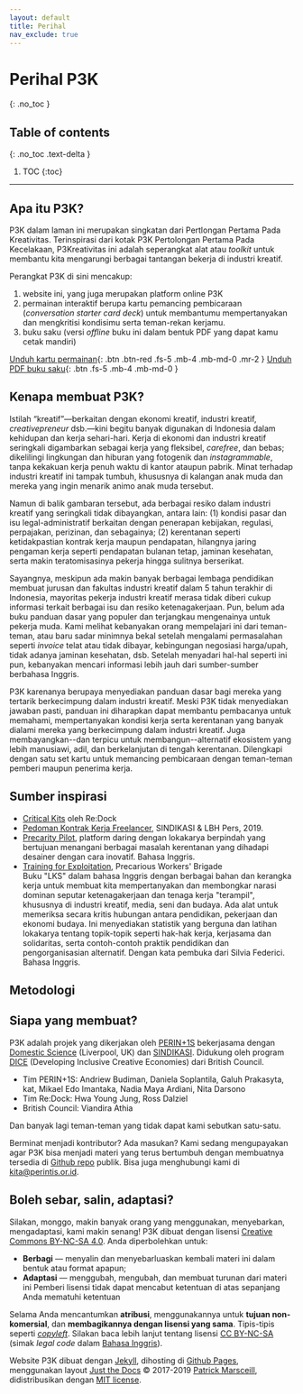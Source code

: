 ```yaml
---
layout: default
title: Perihal
nav_exclude: true
---
```


# Perihal P3K
{: .no_toc }

## Table of contents
{: .no_toc .text-delta }

1. TOC
{:toc}

---

## Apa itu P3K?

P3K dalam laman ini merupakan singkatan dari Pertlongan Pertama Pada Kreativitas. Terinspirasi dari kotak P3K Pertolongan Pertama Pada Kecelakaan, P3Kreativitas ini adalah seperangkat alat atau _toolkit_ untuk membantu kita  mengarungi berbagai tantangan bekerja di industri kreatif.

Perangkat P3K di sini mencakup:  
1. website ini, yang juga merupakan platform online P3K
1. permainan interaktif berupa kartu pemancing pembicaraan (_conversation starter card deck_) untuk membantumu mempertanyakan dan mengkritisi kondisimu serta teman-rekan kerjamu.
1. buku saku (versi _offline_ buku ini dalam bentuk PDF yang dapat kamu cetak mandiri)

[Unduh kartu permainan](#){: .btn .btn-red .fs-5 .mb-4 .mb-md-0 .mr-2 } [Unduh PDF buku saku](#){: .btn .fs-5 .mb-4 .mb-md-0 }

## Kenapa membuat P3K?

Istilah “kreatif”—berkaitan dengan ekonomi kreatif, industri kreatif, _creativepreneur_ dsb.—kini begitu banyak digunakan di Indonesia dalam kehidupan dan kerja sehari-hari. Kerja di ekonomi dan industri kreatif seringkali digambarkan sebagai kerja yang fleksibel, _carefree_, dan bebas; dikelilingi lingkungan dan hiburan yang fotogenik dan _instagrammable_, tanpa kekakuan kerja penuh waktu di kantor ataupun pabrik. Minat terhadap industri kreatif ini tampak tumbuh, khususnya di kalangan anak muda dan mereka yang ingin menarik animo anak muda tersebut.

Namun di balik gambaran tersebut, ada berbagai resiko dalam industri kreatif yang seringkali tidak dibayangkan, antara lain: (1) kondisi pasar dan isu legal-administratif berkaitan dengan penerapan kebijakan, regulasi, perpajakan, perizinan, dan sebagainya; (2) kerentanan seperti ketidakpastian kontrak kerja maupun pendapatan, hilangnya jaring pengaman kerja seperti pendapatan bulanan tetap, jaminan kesehatan, serta makin teratomisasinya pekerja hingga sulitnya berserikat.

Sayangnya, meskipun ada makin banyak berbagai lembaga pendidikan membuat jurusan dan fakultas industri kreatif dalam 5 tahun terakhir di Indonesia, mayoritas pekerja industri kreatif merasa tidak diberi cukup informasi terkait berbagai isu dan resiko ketenagakerjaan. Pun, belum ada buku panduan dasar yang populer dan terjangkau mengenainya untuk pekerja muda. Kami melihat kebanyakan orang mempelajari ini dari teman-teman, atau baru sadar minimnya bekal setelah mengalami permasalahan seperti _invoice_ telat atau tidak dibayar, kebingungan negosiasi harga/upah, tidak adanya jaminan kesehatan, dsb. Setelah menyadari hal-hal seperti ini pun, kebanyakan mencari informasi lebih jauh dari sumber-sumber berbahasa Inggris.

P3K karenanya berupaya menyediakan panduan dasar bagi mereka yang tertarik berkecimpung dalam industri kreatif. Meski P3K tidak menyediakan jawaban pasti, panduan ini diharapkan dapat membantu pembacanya untuk memahami, mempertanyakan kondisi kerja serta kerentanan yang banyak dialami mereka yang berkecimpung dalam industri kreatif. Juga membayangkan--dan terpicu untuk membangun--alternatif ekosistem yang lebih manusiawi, adil, dan berkelanjutan di tengah kerentanan. Dilengkapi dengan satu set kartu untuk memancing pembicaraan dengan teman-teman pemberi maupun penerima kerja.

## Sumber inspirasi

* [Critical Kits](http://criticalkits.re-dock.org/) oleh Re:Dock
* [Pedoman Kontrak Kerja Freelancer](http://sindikasi.org/unduh), SINDIKASI & LBH Pers, 2019.
* [Precarity Pilot](https://precaritypilot.net/), platform daring dengan lokakarya berpindah yang bertujuan menangani berbagai masalah kerentanan yang dihadapi desainer dengan cara inovatif. Bahasa Inggris.
* [Training for Exploitation](https://precariousworkersbrigade.tumblr.com/TrainingForExploitation), Precarious Workers' Brigade  
Buku "LKS" dalam bahasa Inggris dengan berbagai bahan dan kerangka kerja untuk membuat kita mempertanyakan dan membongkar narasi dominan seputar ketenagakerjaan dan tenaga kerja "terampil", khususnya di industri kreatif, media, seni dan budaya. Ada alat untuk memeriksa secara kritis hubungan antara pendidikan, pekerjaan dan ekonomi budaya. Ini menyediakan statistik yang berguna dan latihan lokakarya tentang topik-topik seperti hak-hak kerja, kerjasama dan solidaritas, serta contoh-contoh praktik pendidikan dan pengorganisasian alternatif. Dengan kata pembuka dari Silvia Federici. Bahasa Inggris.

## Metodologi





## Siapa yang membuat?

P3K adalah projek yang dikerjakan oleh [PERIN+1S](https://perintis.or.id) bekerjasama dengan [Domestic Science](https://domesticscience.org.uk/) (Liverpool, UK) dan [SINDIKASI](http://sindikasi.org/). Didukung oleh program [DICE](https://www.britishcouncil.org/programmes/dice/fund) (Developing Inclusive Creative Economies) dari British Council.

* Tim PERIN+1S: Andriew Budiman, Daniela Soplantila, Galuh Prakasyta, kat, Mikael Edo Imantaka, Nadia Maya Ardiani, Nita Darsono  
* Tim Re:Dock: Hwa Young Jung, Ross Dalziel  
* British Council: Viandira Athia

Dan banyak lagi teman-teman yang tidak dapat kami sebutkan satu-satu.

Berminat menjadi kontributor? Ada masukan? Kami sedang mengupayakan agar P3K bisa menjadi materi yang terus bertumbuh dengan membuatnya tersedia di [Github repo](https://github.com/PERINT1S/p3k/) publik. Bisa juga menghubungi kami di kita@perintis.or.id.

## Boleh sebar, salin, adaptasi?

Silakan, monggo, makin banyak orang yang menggunakan, menyebarkan, mengadaptasi, kami makin senang! P3K dibuat dengan lisensi [Creative Commons BY-NC-SA 4.0](https://creativecommons.org/licenses/by-nc-sa/4.0/). Anda diperbolehkan untuk:

* **Berbagi** — menyalin dan menyebarluaskan kembali materi ini dalam bentuk atau format apapun;
* **Adaptasi** — menggubah, mengubah, dan membuat turunan dari materi ini
Pemberi lisensi tidak dapat mencabut ketentuan di atas sepanjang Anda mematuhi ketentuan

Selama Anda mencantumkan **atribusi**, menggunakannya untuk **tujuan non-komersial**, dan **membagikannya dengan lisensi yang sama**. Tipis-tipis seperti [_copyleft_](https://www.copyleft.org/). Silakan baca lebih lanjut tentang lisensi [CC BY-NC-SA](https://creativecommons.org/licenses/by-nc-sa/4.0/deed.id) (simak _legal code_ dalam [Bahasa Inggris](https://creativecommons.org/licenses/by-nc-sa/4.0/legalcode)).

Website P3K dibuat dengan [Jekyll](https://jekyllrb.com/), dihosting di [Github Pages](https://pages.github.com/), menggunakan layout [Just the Docs](https://pmarsceill.github.io/just-the-docs/) &copy; 2017-2019 [Patrick Marsceill](http://patrickmarsceill.com), didistribusikan dengan [MIT license](https://github.com/pmarsceill/just-the-docs/tree/master/LICENSE.txt).
